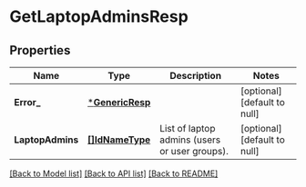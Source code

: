 # GetLaptopAdminsResp

## Properties
Name | Type | Description | Notes
------------ | ------------- | ------------- | -------------
**Error_** | [***GenericResp**](GenericResp.md) |  | [optional] [default to null]
**LaptopAdmins** | [**[]IdNameType**](IdNameType.md) | List of laptop admins (users or user groups). | [optional] [default to null]

[[Back to Model list]](../README.md#documentation-for-models) [[Back to API list]](../README.md#documentation-for-api-endpoints) [[Back to README]](../README.md)

